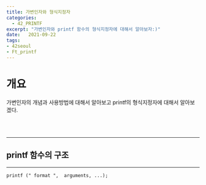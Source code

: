 ```yaml
---
title: 가변인자와 형식지정자
categories: 
  - 42_PRINTF
excerpt: "가변인자와 printf 함수의 형식지정자에 대해서 알아보자:)"
date:   2021-09-22
tags:
- 42seoul
- Ft_printf
---
```


# 개요

가변인자의 개념과 사용방법에 대해서 알아보고 printf의 형식지정자에 대해서 알아보겠다.

<br />
<br />

---

## printf 함수의 구조

---

`printf (" format ",  arguments, ...);`


